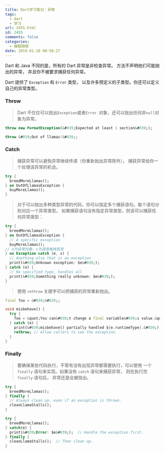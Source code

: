 ```yaml
---
title: Dart学习笔记：异常
tags:
  - dart
  - 学习
url: 2455.html
id: 2455
comments: false
categories:
  - 编程随想
date: 2019-01-28 00:58:27
---
```


Dart 和 Java 不同的是，所有的 Dart 异常是非检查异常。 方法不声明他们可能抛出的异常， 并且你不被要求捕获任何异常。

Dart 提供了 `Exception` 和 `Error` 类型， 以及许多预定义的子类型。你还可以定义自己的异常类型。

### Throw

> Dart 不仅仅可以抛出`Exception`或者`Error `对象，还可以抛出任何非`null`对象为异常。

```dart
throw new FormatException(&#039;Expected at least 1 section&#039;);

throw &#039;Out of llamas!&#039;;
```

### Catch

> 捕获异常可以避免异常继续传递（你重新抛出异常除外）。 捕获异常给你一个处理该异常的机会。

```dart
try {
  breedMoreLlamas();
} on OutOfLlamasException {
  buyMoreLlamas();
}
```

> 对于可以抛出多种类型异常的代码，你可以指定多个捕获语句。每个语句分别对应一个异常类型， 如果捕获语句没有指定异常类型，则该可以捕获任何异常类型：

```dart
try {
  breedMoreLlamas();
} on OutOfLlamasException {
  // A specific exception
  buyMoreLlamas();
// e为异常对象，s为调用堆栈信息
} on Exception catch (e, s) {
  // Anything else that is an exception
  print(&#039;Unknown exception: $e&#039;);
} catch (e) {
  // No specified type, handles all
  print(&#039;Something really unknown: $e&#039;);
}
```

> 使用 `rethrow` 关键字可以把捕获的异常重新抛出。

```dart
final foo = &#039;&#039;;

void misbehave() {
  try {
    foo = &quot;You can&#039;t change a final variable&#039;s value.&quot;;
  } catch (e) {
    print(&#039;misbehave() partially handled ${e.runtimeType}.&#039;);
    rethrow; // Allow callers to see the exception.
  }
}
```

### Finally

> 要确保某些代码执行，不管有没有出现异常都需要执行，可以使用 一个 `finally` 语句来实现。如果没有 `catch` 语句来捕获异常， 则在执行完 `finally` 语句后， 异常还是会被抛出。

```dart
try {
  breedMoreLlamas();
} finally {
  // Always clean up, even if an exception is thrown.
  cleanLlamaStalls();
}

try {
  breedMoreLlamas();
} catch(e) {
  print(&#039;Error: $e&#039;);  // Handle the exception first.
} finally {
  cleanLlamaStalls();  // Then clean up.
}
```
